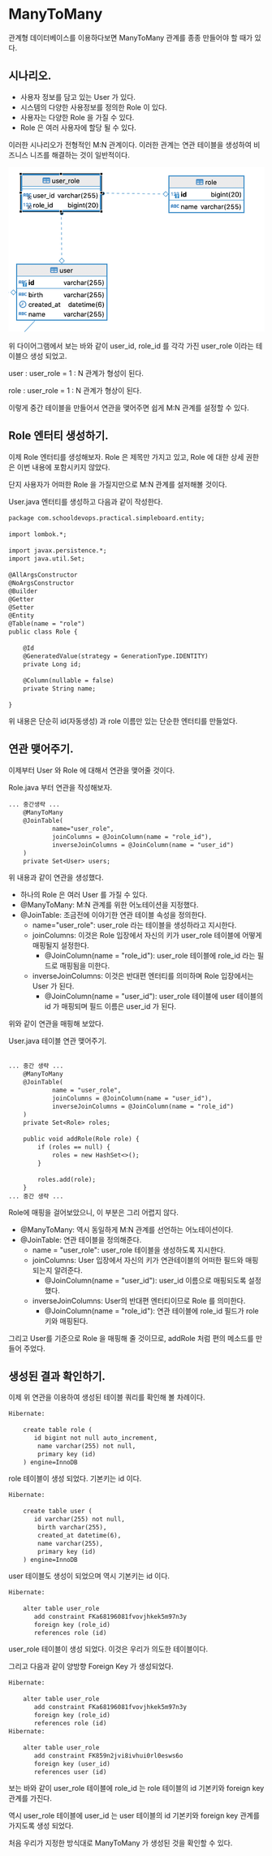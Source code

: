 # ManyToMany

관계형 데이터베이스를 이용하다보면 ManyToMany 관계를 종종 만들어야 할 때가 있다. 

## 시나리오. 

- 사용자 정보를 담고 있는 User 가 있다. 
- 시스템의 다양한 사용정보를 정의한 Role 이 있다. 
- 사용자는 다양한 Role 을 가질 수 있다. 
- Role 은 여러 사용자에 할당 될 수 있다. 

이러한 시나리오가 전형적인 M:N 관계이다. 이러한 관계는 연관 테이블을 생성하여 비즈니스 니즈를 해결하는 것이 일반적이다. 

![ManyToMany](./imgs/M_n_Relation.png)

위 다이어그램에서 보는 바와 같이 user_id, role_id 를 각각 가진 user_role 이라는 테이블으 생성 되었고. 

user : user_role = 1 : N 관계가 형성이 된다. 

role : user_role = 1 : N 관계가 형상이 된다. 

이렇게 중간 테이블을 만들어서 연관을 맺어주면 쉽게 M:N 관계를 설정할 수 있다. 

## Role 엔터티 생성하기. 

이제 Role 엔터티를 생성해보자. Role 은 제목만 가지고 있고, Role 에 대한 상세 권한은 이번 내용에 포함시키지 않았다. 

단지 사용자가 어떠한 Role 을 가질지만으로 M:N 관계를 설저해볼 것이다. 

User.java 엔터티를 생성하고 다음과 같이 작성한다. 

```
package com.schooldevops.practical.simpleboard.entity;

import lombok.*;

import javax.persistence.*;
import java.util.Set;

@AllArgsConstructor
@NoArgsConstructor
@Builder
@Getter
@Setter
@Entity
@Table(name = "role")
public class Role {

    @Id
    @GeneratedValue(strategy = GenerationType.IDENTITY)
    private Long id;

    @Column(nullable = false)
    private String name;

}

```

위 내용은 단순히 id(자동생성) 과 role 이름만 있는 단순한 엔터티를 만들었다. 

## 연관 맺어주기. 

이제부터 User 와 Role 에 대해서 연관을 맺어줄 것이다. 

Role.java 부터 연관을 작성해보자. 

```
... 중간생략 ...
    @ManyToMany
    @JoinTable(
            name="user_role",
            joinColumns = @JoinColumn(name = "role_id"),
            inverseJoinColumns = @JoinColumn(name = "user_id")
    )
    private Set<User> users;
```

위 내용과 같이 연관을 생성했다. 

- 하나의 Role 은 여러 User 를 가질 수 있다. 
- @ManyToMany: M:N 관계를 위한 어노테이션을 지정했다. 
- @JoinTable: 조금전에 이야기한 연관 테이블 속성을 정의한다. 
    - name="user_role": user_role 라는 테이블을 생성하라고 지시한다. 
    - joinColumns: 이것은 Role 입장에서 자신의 키가 user_role 테이블에 어떻게 매핑될지 설정한다. 
        - @JoinColumn(name = "role_id"): user_role 테이블에 role_id 라는 필드로 매핑됨을 미한다. 
    - inverseJoinColumns: 이것은 반대편 엔터티를 의미하며 Role 입장에서는 User 가 된다. 
        - @JoinColumn(name = "user_id"): user_role 테이블에 user 테이블의 id 가 매핑되며 필드 이름은 user_id 가 된다. 
 
위와 같이 연관을 매핑해 보았다. 

User.java 테이블 연관 맺어주기. 

```

... 중간 생략 ...
    @ManyToMany
    @JoinTable(
            name = "user_role",
            joinColumns = @JoinColumn(name = "user_id"),
            inverseJoinColumns = @JoinColumn(name = "role_id")
    )
    private Set<Role> roles;

    public void addRole(Role role) {
        if (roles == null) {
            roles = new HashSet<>();
        }

        roles.add(role);
    }
... 중간 생략 ...
```

Role에 매핑을 걸어보았으니, 이 부분은 그리 어렵지 않다. 

- @ManyToMany: 역시 동일하게 M:N 관계를 선언하는 어노테이션이다. 
- @JoinTable: 연관 테이블을 정의해준다. 
    - name = "user_role": user_role 테이블을 생성하도록 지시한다.
    - joinColumns: User 입장에서 자신의 키가 연관테이블의 어떠한 필드와 매핑되는지 알려준다. 
        - @JoinColumn(name = "user_id"): user_id 이름으로 매핑되도록 설정했다. 
    - inverseJoinColumns: User의 반대편 엔터티이므로 Role 를 의미한다. 
        - @JoinColumn(name = "role_id"): 연관 테이블에 role_id 필드가 role 키와 매핑된다. 

그리고 User를 기준으로 Role 을 매핑해 줄 것이므로, addRole 처럼 편의 메소드를 만들어 주었다. 

## 생성된 결과 확인하기. 

이제 위 연관을 이용하여 생성된 테이블 쿼리를 확인해 볼 차례이다. 

```
Hibernate: 
    
    create table role (
       id bigint not null auto_increment,
        name varchar(255) not null,
        primary key (id)
    ) engine=InnoDB
```

role 테이블이 생성 되었다. 기본키는 id 이다. 

```
Hibernate: 
    
    create table user (
       id varchar(255) not null,
        birth varchar(255),
        created_at datetime(6),
        name varchar(255),
        primary key (id)
    ) engine=InnoDB
```

user 테이블도 생성이 되었으며 역시 기본키는 id 이다. 

```
Hibernate: 
    
    alter table user_role 
       add constraint FKa68196081fvovjhkek5m97n3y 
       foreign key (role_id) 
       references role (id)
```

user_role 테이블이 생성 되었다. 이것은 우리가 의도한 테이블이다. 

그리고 다음과 같이 양방향 Foreign Key 가 생성되었다. 

```
Hibernate: 
    
    alter table user_role 
       add constraint FKa68196081fvovjhkek5m97n3y 
       foreign key (role_id) 
       references role (id)
Hibernate: 
    
    alter table user_role 
       add constraint FK859n2jvi8ivhui0rl0esws6o 
       foreign key (user_id) 
       references user (id)
```

보는 바와 같이 user_role 테이블에 role_id 는 role 테이블의 id 기본키와 foreign key 관계를 가진다. 

역시 user_role 테이블에 user_id 는 user 테이블의 id 기본키와 foreign key 관계를 가지도록 생성 되었다.

처음 우리가 지정한 방식대로 ManyToMany 가 생성된 것을 확인할 수 있다. 


 